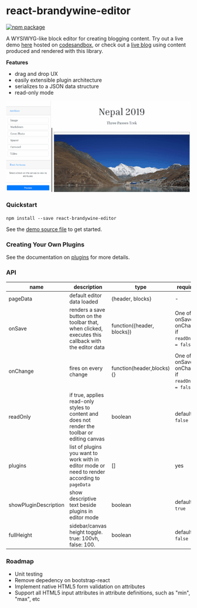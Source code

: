 # react-brandywine-editor

[![npm package][npm-badge]][npm]

[npm-badge]: https://img.shields.io/npm/v/npm-package.png?style=flat-square
[npm]: https://www.npmjs.com/package/react-brandywine-editor


A WYSIWYG-like block editor for creating blogging content. Try out a live demo [here](https://ld0lq.csb.app/) hosted on [codesandbox](https://codesandbox.io/s/react-brandywine-editor-ld0lq), or check out a [live blog](https://alecng.ca/blog) using content produced and rendered with this library.

__Features__

- drag and drop UX
- easily extensible plugin architecture
- serializes to a JSON data structure
- read-only mode

![react-brandywine-editor overview](https://github.com/alec-ng/react-brandywine-editor/blob/master/docs/features.gif?raw=true)

### Quickstart

`npm install --save react-brandywine-editor`

See the [demo source file](https://github.com/alec-ng/react-brandywine-editor/blob/master/demo/src/index.js) to get started.

### Creating Your Own Plugins

See the documentation on [plugins](https://github.com/alec-ng/react-brandywine-editor/blob/master/docs/plugins.md) for more details.

### API

| name                  | description                                                                                          | type                       | required                                        |
| --------------------- | ---------------------------------------------------------------------------------------------------- | -------------------------- | ----------------------------------------------- |
| pageData              | default editor data loaded                                                                           | {header, blocks}           | -                                               |
| onSave                | renders a save button on the toolbar that, when clicked, executes this callback with the editor data | function({header, blocks}) | One of onSave or onChange if `readOnly = false` |
| onChange              | fires on every change                                                                                | function(header,blocks){}  | One of onSave or onChange if `readOnly = false` |
| readOnly              | if true, applies read-only styles to content and does not render the toolbar or editing canvas       | boolean                    | default `false`                                 |
| plugins               | list of plugins you want to work with in editor mode or need to render according to `pageData`       | []                         | yes                                             |
| showPluginDescription | show descriptive text beside plugins in editor mode                                                  | boolean                    | default `true`                                  |
| fullHeight           | sidebar/canvas height toggle. true: 100vh, false: 100.                                                   | boolean                    | default `false`                                  |

### Roadmap

- Unit testing
- Remove depedency on bootstrap-react
- Implement native HTML5 form validation on attributes
- Support all HTML5 input attributes in attribute definitions, such as "min", "max", etc
